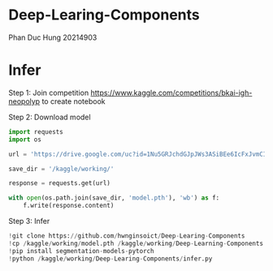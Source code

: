 # Deep-Learing-Components
Phan Duc Hung 20214903

# Infer
Step 1: Join competition https://www.kaggle.com/competitions/bkai-igh-neopolyp to create notebook

Step 2: Download model

```python
import requests
import os

url = 'https://drive.google.com/uc?id=1Nu5GRJchdGJpJWs3ASiBEe6IcFxJvmCI&export=download&confirm=t&uuid=65afe1c6-f624-4634-873a-7df07d576e03'

save_dir = '/kaggle/working/'

response = requests.get(url)

with open(os.path.join(save_dir, 'model.pth'), 'wb') as f:
    f.write(response.content)

```
Step 3: Infer
```python
!git clone https://github.com/hwnginsoict/Deep-Learing-Components
!cp /kaggle/working/model.pth /kaggle/working/Deep-Learning-Components
!pip install segmentation-models-pytorch
!python /kaggle/working/Deep-Learing-Components/infer.py
```
